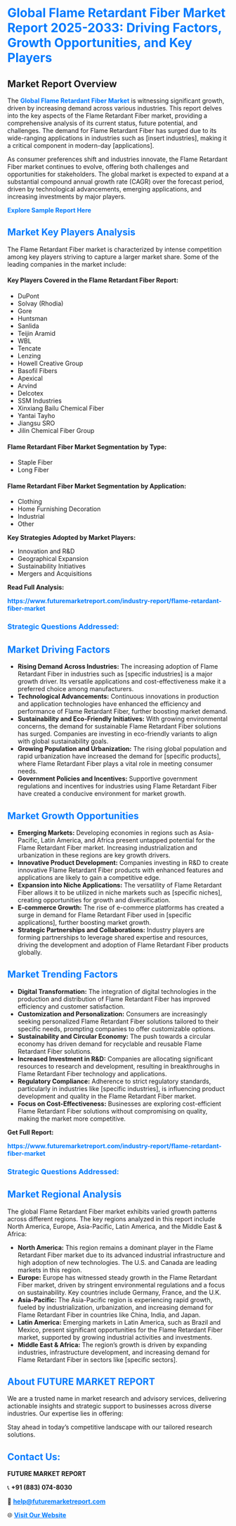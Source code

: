<h1 style="color: #007BFF;">Global Flame Retardant Fiber Market Report 2025-2033: Driving Factors, Growth Opportunities, and Key Players</h1>

<section id="overview">
<h2>Market Report Overview</h2>
<p>The <a href="https://www.futuremarketreport.com/industry-report/flame-retardant-fiber-market" style="color: #007BFF; text-decoration: none;"><strong>Global Flame Retardant Fiber Market</strong></a> is witnessing significant growth, driven by increasing demand across various industries. This report delves into the key aspects of the Flame Retardant Fiber market, providing a comprehensive analysis of its current status, future potential, and challenges. The demand for Flame Retardant Fiber has surged due to its wide-ranging applications in industries such as [insert industries], making it a critical component in modern-day [applications].</p>
<p>As consumer preferences shift and industries innovate, the Flame Retardant Fiber market continues to evolve, offering both challenges and opportunities for stakeholders. The global market is expected to expand at a substantial compound annual growth rate (CAGR) over the forecast period, driven by technological advancements, emerging applications, and increasing investments by major players.</p>
</section>

<section id="overview">
<p><a href="https://www.futuremarketreport.com/request-sample/reportId=89282" style="color: #007BFF; text-decoration: none;"><strong>Explore Sample Report Here</strong></a></p>
</section>

<section id="key-players">
<h2 style="color: #007BFF;">Market Key Players Analysis</h2>
<p>The Flame Retardant Fiber market is characterized by intense competition among key players striving to capture a larger market share. Some of the leading companies in the market include:</p>
<h4>Key Players Covered in the Flame Retardant Fiber Report:</h4>
<ul><li>DuPont</li><li>Solvay (Rhodia)</li><li>Gore</li><li>Huntsman</li><li>Sanlida</li><li>Teijin Aramid</li><li>WBL</li><li>Tencate</li><li>Lenzing</li><li>Howell Creative Group</li><li>Basofil Fibers</li><li>Apexical</li><li>Arvind</li><li>Delcotex</li><li>SSM Industries</li><li>Xinxiang Bailu Chemical Fiber</li><li>Yantai Tayho</li><li>Jiangsu SRO</li><li>Jilin Chemical Fiber Group</li></ul>
<h4>Flame Retardant Fiber Market Segmentation by Type:</h4>
<ul><li>Staple Fiber</li><li>Long Fiber</li></ul>

<h4>Flame Retardant Fiber Market Segmentation by Application:</h4>
<ul><li>Clothing</li><li>Home Furnishing Decoration</li><li>Industrial</li><li>Other</li></ul>
<p><strong>Key Strategies Adopted by Market Players:</strong></p>
<ul>
<li>Innovation and R&D</li>
<li>Geographical Expansion</li>
<li>Sustainability Initiatives</li>
<li>Mergers and Acquisitions</li>
</ul>
</section>

<section>
<p><strong>Read Full Analysis: </strong></p><a href="https://www.futuremarketreport.com/industry-report/flame-retardant-fiber-market" style="color: #007BFF; text-decoration: none;"><strong>https://www.futuremarketreport.com/industry-report/flame-retardant-fiber-market</strong></a>
<h3 style="color: #007BFF;">Strategic Questions Addressed:</h3>
</section>

<section id="driving-factors">
<h2 style="color: #007BFF;">Market Driving Factors</h2>
<ul>
<li><strong>Rising Demand Across Industries:</strong> The increasing adoption of Flame Retardant Fiber in industries such as [specific industries] is a major growth driver. Its versatile applications and cost-effectiveness make it a preferred choice among manufacturers.</li>
<li><strong>Technological Advancements:</strong> Continuous innovations in production and application technologies have enhanced the efficiency and performance of Flame Retardant Fiber, further boosting market demand.</li>
<li><strong>Sustainability and Eco-Friendly Initiatives:</strong> With growing environmental concerns, the demand for sustainable Flame Retardant Fiber solutions has surged. Companies are investing in eco-friendly variants to align with global sustainability goals.</li>
<li><strong>Growing Population and Urbanization:</strong> The rising global population and rapid urbanization have increased the demand for [specific products], where Flame Retardant Fiber plays a vital role in meeting consumer needs.</li>
<li><strong>Government Policies and Incentives:</strong> Supportive government regulations and incentives for industries using Flame Retardant Fiber have created a conducive environment for market growth.</li>
</ul>
</section>

<section id="growth-opportunities">
<h2 style="color: #007BFF;">Market Growth Opportunities</h2>
<ul>
<li><strong>Emerging Markets:</strong> Developing economies in regions such as Asia-Pacific, Latin America, and Africa present untapped potential for the Flame Retardant Fiber market. Increasing industrialization and urbanization in these regions are key growth drivers.</li>
<li><strong>Innovative Product Development:</strong> Companies investing in R&D to create innovative Flame Retardant Fiber products with enhanced features and applications are likely to gain a competitive edge.</li>
<li><strong>Expansion into Niche Applications:</strong> The versatility of Flame Retardant Fiber allows it to be utilized in niche markets such as [specific niches], creating opportunities for growth and diversification.</li>
<li><strong>E-commerce Growth:</strong> The rise of e-commerce platforms has created a surge in demand for Flame Retardant Fiber used in [specific applications], further boosting market growth.</li>
<li><strong>Strategic Partnerships and Collaborations:</strong> Industry players are forming partnerships to leverage shared expertise and resources, driving the development and adoption of Flame Retardant Fiber products globally.</li>
</ul>
</section>

<section id="trending-factors">
<h2 style="color: #007BFF;">Market Trending Factors</h2>
<ul>
<li><strong>Digital Transformation:</strong> The integration of digital technologies in the production and distribution of Flame Retardant Fiber has improved efficiency and customer satisfaction.</li>
<li><strong>Customization and Personalization:</strong> Consumers are increasingly seeking personalized Flame Retardant Fiber solutions tailored to their specific needs, prompting companies to offer customizable options.</li>
<li><strong>Sustainability and Circular Economy:</strong> The push towards a circular economy has driven demand for recyclable and reusable Flame Retardant Fiber solutions.</li>
<li><strong>Increased Investment in R&D:</strong> Companies are allocating significant resources to research and development, resulting in breakthroughs in Flame Retardant Fiber technology and applications.</li>
<li><strong>Regulatory Compliance:</strong> Adherence to strict regulatory standards, particularly in industries like [specific industries], is influencing product development and quality in the Flame Retardant Fiber market.</li>
<li><strong>Focus on Cost-Effectiveness:</strong> Businesses are exploring cost-efficient Flame Retardant Fiber solutions without compromising on quality, making the market more competitive.</li>
</ul>
</section>

<section>
<p><strong>Get Full Report: </strong></p><a href="https://www.futuremarketreport.com/industry-report/flame-retardant-fiber-market" style="color: #007BFF; text-decoration: none;"><strong>https://www.futuremarketreport.com/industry-report/flame-retardant-fiber-market</strong></a>
<h3 style="color: #007BFF;">Strategic Questions Addressed:</h3>
</section>


<section id="regional-analysis">
<h2 style="color: #007BFF;">Market Regional Analysis</h2>
<p>The global Flame Retardant Fiber market exhibits varied growth patterns across different regions. The key regions analyzed in this report include North America, Europe, Asia-Pacific, Latin America, and the Middle East & Africa:</p>
<ul>
<li><strong>North America:</strong> This region remains a dominant player in the Flame Retardant Fiber market due to its advanced industrial infrastructure and high adoption of new technologies. The U.S. and Canada are leading markets in this region.</li>
<li><strong>Europe:</strong> Europe has witnessed steady growth in the Flame Retardant Fiber market, driven by stringent environmental regulations and a focus on sustainability. Key countries include Germany, France, and the U.K.</li>
<li><strong>Asia-Pacific:</strong> The Asia-Pacific region is experiencing rapid growth, fueled by industrialization, urbanization, and increasing demand for Flame Retardant Fiber in countries like China, India, and Japan.</li>
<li><strong>Latin America:</strong> Emerging markets in Latin America, such as Brazil and Mexico, present significant opportunities for the Flame Retardant Fiber market, supported by growing industrial activities and investments.</li>
<li><strong>Middle East & Africa:</strong> The region’s growth is driven by expanding industries, infrastructure development, and increasing demand for Flame Retardant Fiber in sectors like [specific sectors].</li>
</ul>
</section>

<footer>
<h2 style="color: #007BFF;">About FUTURE MARKET REPORT</h2>
<p>We are a trusted name in market research and advisory services, delivering actionable insights and strategic support to businesses across diverse industries. Our expertise lies in offering:</p>

<p>Stay ahead in today’s competitive landscape with our tailored research solutions.</p>

<h2 style="color: #007BFF;">Contact Us:</h2>
<p><strong>FUTURE MARKET REPORT</strong></p>
<p>📞 <strong>+91 (883) 074-8030</strong></p>
<p>📧 <strong><a href="mailto:help@futuremarketreport.com" style="color: #007BFF;">help@futuremarketreport.com</a></strong></p>
<p>🌐 <strong><a href="https://www.futuremarketreport.com/" style="color: #007BFF;">Visit Our Website</a></strong></p>
</footer>